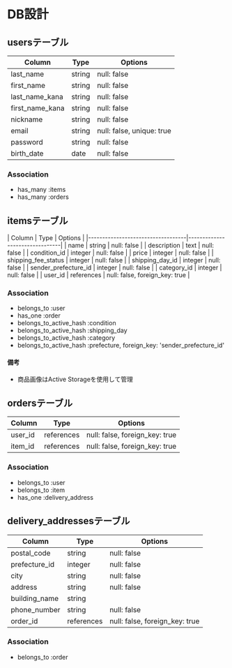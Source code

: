 # DB設計

## usersテーブル
| Column          | Type    | Options                   |
|-----------------|---------|---------------------------|
| last_name       | string  | null: false               |
| first_name      | string  | null: false               |
| last_name_kana  | string  | null: false               |
| first_name_kana | string  | null: false               |
| nickname        | string  | null: false               |
| email           | string  | null: false, unique: true |
| password        | string  | null: false               |
| birth_date      | date    | null: false               |

### Association
- has_many :items
- has_many :orders

## itemsテーブル
| Column               | Type       | Options                        |
|-----------------------------------|--------------------------------|
| name                 | string     | null: false                    |
| description          | text       | null: false                    |
| condition_id         | integer    | null: false                    |
| price                | integer    | null: false                    |
| shipping_fee_status  | integer    | null: false                    |
| shipping_day_id      | integer    | null: false                    |
| sender_prefecture_id | integer    | null: false                    |
| category_id          | integer    | null: false                    |
| user_id              | references | null: false, foreign_key: true |

### Association
- belongs_to :user
- has_one :order
- belongs_to_active_hash :condition
- belongs_to_active_hash :shipping_day
- belongs_to_active_hash :category
- belongs_to_active_hash :prefecture, foreign_key: 'sender_prefecture_id'

#### 備考
- 商品画像はActive Storageを使用して管理

## ordersテーブル
| Column               | Type       | Options                        |
|----------------------|------------|--------------------------------|
| user_id              | references | null: false, foreign_key: true |
| item_id              | references | null: false, foreign_key: true |

### Association
- belongs_to :user
- belongs_to :item
- has_one :delivery_address

## delivery_addressesテーブル
| Column        | Type       | Options                        |
|---------------|------------|--------------------------------|
| postal_code   | string     | null: false                    |
| prefecture_id | integer    | null: false                    |
| city          | string     | null: false                    |
| address       | string     | null: false                    |
| building_name | string     |                                |
| phone_number  | string     | null: false                    |
| order_id      | references | null: false, foreign_key: true |

### Association
- belongs_to :order